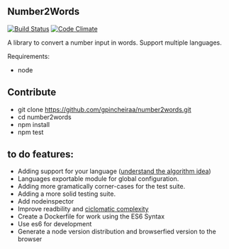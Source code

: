 ## Number2Words

[travis-image]: https://travis-ci.org/gpincheiraa/number2words.png
[travis-url]: https://travis-ci.org/gpincheiraa/number2words

[codeclimate-image]: https://codeclimate.com/github/gpincheiraa/number2words/badges/gpa.svg
[codeclimate-url]: https://codeclimate.com/github/gpincheiraa/number2words

[![Build Status][travis-image]][travis-url] [![Code Climate][codeclimate-image]][codeclimate-url]

A library to convert a number input in words. Support multiple languages.

Requirements:
- node

## Contribute
- git clone https://github.com/gpincheiraa/number2words.git
- cd number2words
- npm install
- npm test

## to do features:
- Adding support for your language ([understand the algorithm idea]())
- Languages exportable module for global configuration.
- Adding more gramatically corner-cases for the test suite.
- Adding a more solid testing suite.
- Add nodeinspector
- Improve readbility and [ciclomatic complexity](http://damienlepage.com/cyclomatic-complexity/)
- Create a Dockerfile for work using the ES6 Syntax
- Use es6 for development
- Generate a node version distribution and browserfied version to the browser